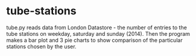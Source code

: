 # tube-stations
tube.py reads data from London Datastore - the number of entries to the tube stations on weekday, saturday and sunday (2014). Then the program makes a bar plot and 3 pie charts to show comparison of the particular stations chosen by the user.
